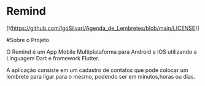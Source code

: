 # Remind
[!(https://github.com/IgoSilvari/Agenda_de_Lembretes/blob/main/LICENSE)]

#Sobre o Projeto

O Remind é um App Mobile Multiplataforma para Android e IOS utilizando a Linguagem Dart e framework Flutter.

A aplicação consiste em um cadastro de contatos que pode colocar um lembrete para ligar para o mesmo, podendo ser em minutos,horas ou dias.

